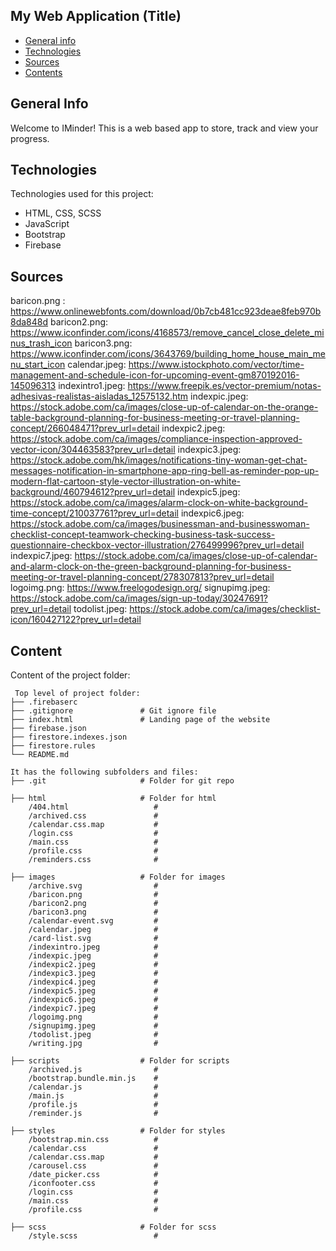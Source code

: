 ## My Web Application (Title)

* [General info](#general-info)
* [Technologies](#technologies)
* [Sources](#sources)
* [Contents](#content)

## General Info
Welcome to IMinder! This is a web based app to store, track and view your progress. 

## Technologies
Technologies used for this project:
* HTML, CSS, SCSS
* JavaScript
* Bootstrap 
* Firebase

## Sources
baricon.png : https://www.onlinewebfonts.com/download/0b7cb481cc923deae8feb970b8da848d
baricon2.png: https://www.iconfinder.com/icons/4168573/remove_cancel_close_delete_minus_trash_icon
baricon3.png: https://www.iconfinder.com/icons/3643769/building_home_house_main_menu_start_icon
calendar.jpeg: https://www.istockphoto.com/vector/time-management-and-schedule-icon-for-upcoming-event-gm870192016-145096313
indexintro1.jpeg: https://www.freepik.es/vector-premium/notas-adhesivas-realistas-aisladas_12575132.htm
indexpic.jpeg: https://stock.adobe.com/ca/images/close-up-of-calendar-on-the-orange-table-background-planning-for-business-meeting-or-travel-planning-concept/266048471?prev_url=detail
indexpic2.jpeg: https://stock.adobe.com/ca/images/compliance-inspection-approved-vector-icon/304463583?prev_url=detail
indexpic3.jpeg: https://stock.adobe.com/hk/images/notifications-tiny-woman-get-chat-messages-notification-in-smartphone-app-ring-bell-as-reminder-pop-up-modern-flat-cartoon-style-vector-illustration-on-white-background/460794612?prev_url=detail
indexpic5.jpeg: https://stock.adobe.com/ca/images/alarm-clock-on-white-background-time-concept/210037761?prev_url=detail
indexpic6.jpeg: https://stock.adobe.com/ca/images/businessman-and-businesswoman-checklist-concept-teamwork-checking-business-task-success-questionnaire-checkbox-vector-illustration/276499996?prev_url=detail
indexpic7.jpeg: https://stock.adobe.com/ca/images/close-up-of-calendar-and-alarm-clock-on-the-green-background-planning-for-business-meeting-or-travel-planning-concept/278307813?prev_url=detail
logoimg.png: https://www.freelogodesign.org/
signupimg.jpeg: https://stock.adobe.com/ca/images/sign-up-today/30247691?prev_url=detail
todolist.jpeg: https://stock.adobe.com/ca/images/checklist-icon/160427122?prev_url=detail


## Content
Content of the project folder:

```
 Top level of project folder: 
├── .firebaserc
├── .gitignore               # Git ignore file
├── index.html               # Landing page of the website
├── firebase.json
├── firestore.indexes.json
├── firestore.rules
└── README.md

It has the following subfolders and files:
├── .git                     # Folder for git repo

├── html                     # Folder for html
    /404.html                   # 
    /archived.css               # 
    /calendar.css.map           # 
    /login.css                  # 
    /main.css                   # 
    /profile.css                # 
    /reminders.css              # 

├── images                   # Folder for images
    /archive.svg                # 
    /baricon.png                # 
    /baricon2.png               # 
    /baricon3.png               # 
    /calendar-event.svg         # 
    /calendar.jpeg              # 
    /card-list.svg              # 
    /indexintro.jpeg            # 
    /indexpic.jpeg              # 
    /indexpic2.jpeg             # 
    /indexpic3.jpeg             # 
    /indexpic4.jpeg             # 
    /indexpic5.jpeg             # 
    /indexpic6.jpeg             # 
    /indexpic7.jpeg             # 
    /logoimg.png                # 
    /signupimg.jpeg             # 
    /todolist.jpeg              # 
    /writing.jpg                # 

├── scripts                  # Folder for scripts
    /archived.js                # 
    /bootstrap.bundle.min.js    # 
    /calendar.js                # 
    /main.js                    # 
    /profile.js                 # 
    /reminder.js                # 

├── styles                   # Folder for styles
    /bootstrap.min.css          # 
    /calendar.css               # 
    /calendar.css.map           # 
    /carousel.css               # 
    /date_picker.css            # 
    /iconfooter.css             # 
    /login.css                  # 
    /main.css                   # 
    /profile.css                # 

├── scss                     # Folder for scss
    /style.scss                 # 
